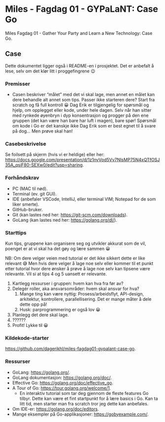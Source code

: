 # Miles - Fagdag 01 - GYPaLaNT: Case Go

Miles Fagdag 01 - Gather Your Party and Learn a New Technology: Case Go.

## Case

Dette dokumentet ligger også i README-en i prosjektet. Det er anbefalt å lese, selv om det klør litt i proggefingrene 😉

### Premisser

- Casen beskriver “målet” med det vi skal lage, men annet en målet kan dere behandle alt annet som tips. Passer ikke starteren dere? Start fra scratch og få full kontroll 😀
Dag Erik er tilgjengelig for spørsmål og hjelp, om opplegget eller kode, under hele dagen. Selv når han sitter med rynkede øyenbryn i dyp konsentrasjon og progger på den ene gruppen (det kan være han bare har luft i magen), bare spør! Spørsmål om kode i Go er det kanskje ikke Dag Erik som er best egnet til å svare på dog… Men prøve skal han!

### Casebeskrivelse

Se foilsett på skjerm (hvis vi er heldige) eller her: https://docs.google.com/presentation/d/1z1nvVod5Vv7NIsMP75N4xQTfOSJ35A_qsiF80-SEXw0/edit?usp=sharing.

### Forhåndskrav

- PC (MAC til nød).
- Terminal (ev. git GUI).
- IDE (anbefaler VSCode, IntelliJ, eller terminal VIM; Notepad for de som liker smerte).
- GitHub-bruker.
- Git (kan lastes ned her: https://git-scm.com/downloads).
- GoLang (kan lastes ned her: https://golang.org/dl/).

### Starttips

Kun tips, gruppene kan organisere seg og utvikler akkurat som de vil, poenget er at vi skal ha det gøy og lære sammen 😀

NB: Om dere velger veien med tutorial er det ikke sikkert dette er like relevant 😅 Men hvis dere velger å lage noe selv eller kommer til et punkt etter tutorial hvor dere ønsker å prøve å lage noe selv kan tipsene være relevante. Vil si at tips 4 og 5 uansett er relevante.

1. Kartlegg ressurser i gruppen: hvem kan hva fra før av?
2. Delegér roller, aka ansvarsområder: hvem skal ansvar for hva?
   1. Mange ting kan være nyttig: Prosess/arbeidsflyt, API-design, arkitektur, kontrollere, parallellisering. Det er mange måter å dele dette opp på!
   2. Husk: parprogrammering er også lov 😀
3. Planlegg det dere skal lage.
4. ??????
5. Profit! Lykke til 😀

### Kildekode-starter

https://github.com/dagerikhl/miles-fagdag01-gypalant-case-go.

### Ressurser

- GoLang: https://golang.org/.
- GoLang dokumentasjon: https://golang.org/doc/.
- Effective Go: https://golang.org/doc/effective_go.
- A Tour of Go: https://tour.golang.org/welcome/1.
  - En interaktiv tutorial som tar deg gjennom de fleste features Go tilbyr. Dette kan være et fint startpunkt for å lære basics i Go. Kan ta litt tid, men starter man fra scratch tror jeg dette kan anbefales.
- Om IDE-er: https://golang.org/doc/editors.
- Mange eksempler på Go-applikasjoner: https://gobyexample.com/.



